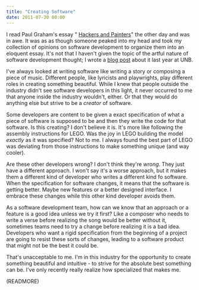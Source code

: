 ```yaml
---
title: "Creating Software"
date: 2011-07-30 00:00
---
```


I read Paul Graham's essay " [Hackers and Painters](http://www.paulgraham.com/hp.html)" the other day and was in awe. It was as as though someone peaked into my head and took my collection of opinions on software development to organize them into an eloquent essay. It's not that I haven't given the topic of the artful nature of software development thought; I wrote a [blog post](http://blogs.unb.ca/ash-furrow/2010/12/13/programming-as-art/) about it last year at UNB.

I've always looked at writing software like writing a story or composing a piece of music. Different people, like&nbsp;lyricists&nbsp;and&nbsp;playwrights, play different roles in creating something beautiful. While I knew that people outside the industry didn't see software developers in this light, it never occurred to me that anyone inside the industry wouldn't, either. Or that they would do anything else but strive to be a _creator_ of software.

Some developers are content to be given a exact specification of what a piece of software is supposed to be and then they write the code for that software. Is this creating? I don't believe it is. It's more like following the assembly instructions for LEGO. Was the joy in LEGO building the model _exactly_ as it was specified? Not to me.&nbsp;I always found the best part of LEGO was deviating from those instructions to make something unique (and way cooler).

Are these other developers wrong? I don't think they're _wrong_. They just have a different approach. I won't say it's a worse approach, but it makes them a different kind of developer who writes a different kind fo software. When the specification for software changes, it means that the software is getting better. Maybe new features or a better designed interface. I embrace these changes while this other kind developer avoids them.

As a software development team, how can we know that an approach or a feature is a good idea unless we try it first? Like a composer who needs to write a verse before realizing the song would be better without it, sometimes teams need to try a change before realizing it is a bad idea. Developers who want a rigid specification from the beginning of a project are going to resist these sorts of changes, leading to a software product that might not be the best it could be.

That's unacceptable to me. I'm in this industry for the opportunity to create something beautiful and intuitive - to strive for the absolute best something can be. I've only recently really realize how specialized that makes me.

(READMORE)
